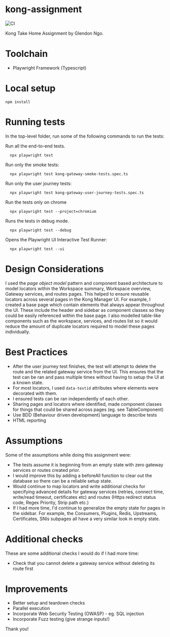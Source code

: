 # kong-assignment
![CI](https://github.com/rusty22/kong-assignment/actions/workflows/playwright.yml/badge.svg)

Kong Take Home Assignment by Glendon Ngo.

# Toolchain
- Playwright Framework (Typescript)

# Local setup
```
npm install
```

# Running tests

In the top-level folder, run some of the following commands to run the tests:

Run all the end-to-end tests.
```
  npx playwright test
```
Run only the smoke tests:
```
  npx playwright test kong-gateway-smoke-tests.spec.ts
```

Run only the user journey tests:
```
  npx playwright test kong-gateway-user-journey-tests.spec.ts
```

Run the tests only on chrome
``` 
  npx playwright test --project=chromium
```

Runs the tests in debug mode.
```  
  npx playwright test --debug
```

Opens the Playwright UI Interactive Test Runner:
```
  npx playwright test --ui
```

# Design Considerations

I used the *page object model* pattern and component based architecture to model locators within the Workspace summary, Workspace overview, Gateway services, and routes pages. This helped to ensure reusable locators across several pages in the Kong Manager UI. For example, I created a base page which contain elements that always appear throughout the UI. These include the header and sidebar as component classes so they could be easily referenced within the base page. I also modelled table-like components such as the workspace, services, and routes list so it would reduce the amount of duplicate locators required to model these pages individually.

# Best Practices
- After the user journey test finishes, the test will attempt to delete the route and the related gateway service from the UI. This ensures that the test can be ran and pass multiple times without having to setup the UI at a known state.
- For most locators, I used `data-testid` attributes where elements were decorated with them.
- I ensured tests can be ran independently of each other.
- Sharing pages and locators where identified, made component classes for things that could be shared across pages (eg. see TableComponent)
- Use BDD (Behaviour driven development) language to describe tests
- HTML reporting

# Assumptions
Some of the assumptions while doing this assignment were:

- The tests assume it is beginning from an empty state with zero gateway services or routes created prior.
- I would improve this by adding a beforeAll function to clear out the database so there can be a reliable setup state.
- Would continue to map locators and write additional checks for specifying advanced details for gateway services (retries, connect time, write/read timeout, certificates etc) and routes (Https redirect status code, Regex Priority, Strip path etc.)
- If I had more time, I'd continue to generalize the empty state for pages in the sidebar. For example, the Consumers, Plugins, Redis, Upstreams, Certificates, SNIs subpages all have a very similar look in empty state.

# Additional checks

These are some additional checks I would do if I had more time:
- Check that you cannot delete a gateway service without deleting its route first

# Improvements
- Better setup and teardown checks
- Parallel execution
- Incorporate Web Security Testing (OWASP) - eg. SQL injection
- Incorporate Fuzz testing (give strange inputs!)

Thank you!